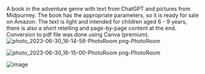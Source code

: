 A book in the adventure genre with text from ChatGPT and pictures from Midjourney. The book has the appropriate parameters, so it is ready for sale on Amazon. The text is light and intended for children aged 6 - 9 years, there is also a short retelling and page-by-page content at the end. Conversion to pdf file was done using Canva (premium).
![photo_2023-06-30_16-14-58-PhotoRoom png-PhotoRoom](https://github.com/Andrewamebniy/Book-by-neural-networks/assets/133965159/c7b1e3e2-6682-481e-b6fd-b93d11cdaabb)


![photo_2023-06-30_16-15-00-PhotoRoom png-PhotoRoom](https://github.com/Andrewamebniy/Book-by-neural-networks/assets/133965159/e06671b8-3d72-42a8-aafd-3edc688c86a6)


![image](https://github.com/Andrewamebniy/Book-by-neural-networks/assets/133965159/834e5d6d-7218-4762-9663-a61068aba0ea)
